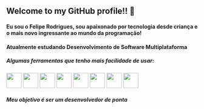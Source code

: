 ## Welcome to my GitHub profile!! 👾

<h4> Eu sou o Felipe Rodrigues, sou apaixonado por tecnologia desde criança e o mais novo ingressante ao mundo da programação!</h4>

<h4>Atualmente estudando Desenvolvimento de Software Multiplataforma</h4>
  
<h5> Algumas ferramentas que tenho mais facilidade de usar: </h5>

<div style="display:inline">
  <img width='40' heigth='40' src="https://cdn.jsdelivr.net/gh/devicons/devicon@latest/icons/html5/html5-original-wordmark.svg"/>
  <img width='40' heigth='40' src="https://cdn.jsdelivr.net/gh/devicons/devicon@latest/icons/css3/css3-original-wordmark.svg"/>
  <img width='40' heigth='40' src="https://cdn.jsdelivr.net/gh/devicons/devicon@latest/icons/javascript/javascript-original.svg"/>
  <img width='40' heigth='40' src="https://cdn.jsdelivr.net/gh/devicons/devicon@latest/icons/python/python-original.svg"/>
</div>

<div style="display:inline">
  <img width='40' heigth='40' src="https://cdn.jsdelivr.net/gh/devicons/devicon@latest/icons/cplusplus/cplusplus-original.svg" />
  <img width='40' heigth='40' src="https://cdn.jsdelivr.net/gh/devicons/devicon@latest/icons/mysql/mysql-plain-wordmark.svg" />
  <img width='40' heigth='40' src="https://cdn.jsdelivr.net/gh/devicons/devicon@latest/icons/selenium/selenium-original.svg" />
  <img width='40' heigth='40' src="https://cdn.jsdelivr.net/gh/devicons/devicon@latest/icons/vscode/vscode-original-wordmark.svg" />
</div>

<h5>Meu objetivo é ser um desenvolvedor de ponta</h5>





